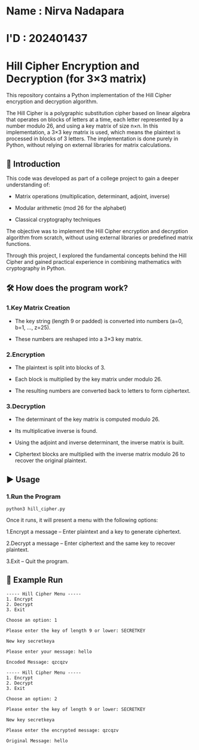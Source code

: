 # Name : Nirva Nadapara
# I'D : 202401437

# Hill Cipher Encryption and Decryption (for 3×3 matrix)
This repository contains a Python implementation of the Hill Cipher encryption and decryption algorithm.

The Hill Cipher is a polygraphic substitution cipher based on linear algebra that operates on blocks of letters at a time, each letter represented by a number modulo 26, and using a key matrix of size n×n.
In this implementation, a 3×3 key matrix is used, which means the plaintext is processed in blocks of 3 letters. The implementation is done purely in Python, without relying on external libraries for matrix calculations.

## 📖 Introduction
This code was developed as part of a college project to gain a deeper understanding of:
- Matrix operations (multiplication, determinant, adjoint, inverse)

- Modular arithmetic (mod 26 for the alphabet)

- Classical cryptography techniques
  
The objective was to implement the Hill Cipher encryption and decryption algorithm from scratch, without using external libraries or predefined matrix functions.

Through this project, I explored the fundamental concepts behind the Hill Cipher and gained practical experience in combining mathematics with cryptography in Python.

## 🛠 How does the program work?
### 1.Key Matrix Creation
- The key string (length 9 or padded) is converted into numbers (a=0, b=1, ..., z=25).

- These numbers are reshaped into a 3×3 key matrix.

### 2.Encryption
- The plaintext is split into blocks of 3.

- Each block is multiplied by the key matrix under modulo 26.

- The resulting numbers are converted back to letters to form ciphertext.

### 3.Decryption
- The determinant of the key matrix is computed modulo 26.

- Its multiplicative inverse is found.

- Using the adjoint and inverse determinant, the inverse matrix is built.

- Ciphertext blocks are multiplied with the inverse matrix modulo 26 to recover the original plaintext.


## ▶️ Usage

### 1.Run the Program
```
python3 hill_cipher.py
```

   Once it runs, it will present a menu with the following options:
   
   1.Encrypt a message – Enter plaintext and a key to generate ciphertext.
   
   2.Decrypt a message – Enter ciphertext and the same key to recover plaintext.
   
   3.Exit – Quit the program.


## 📂 Example Run

``` 
----- Hill Cipher Menu -----
1. Encrypt
2. Decrypt
3. Exit
 
Choose an option: 1

Please enter the key of length 9 or lower: SECRETKEY

New key secretkeya

Please enter your message: hello

Encoded Message: qzcqzv 
```


```
----- Hill Cipher Menu -----
1. Encrypt
2. Decrypt
3. Exit

Choose an option: 2

Please enter the key of length 9 or lower: SECRETKEY

New key secretkeya

Please enter the encrypted message: qzcqzv

Original Message: hello
```

